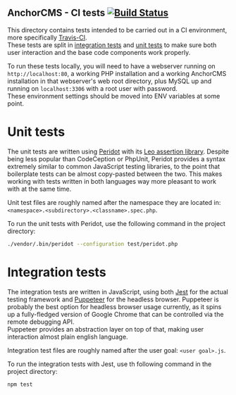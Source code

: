 AnchorCMS - CI tests [![Build Status](https://travis-ci.org/anchorcms/anchor-cms.svg?branch=master)](https://travis-ci.org/anchorcms/anchor-cms)
--------------------

This directory contains tests intended to be carried out in a CI environment, more specifically [Travis-CI](https://travis-ci.org).  
These tests are split in [integration tests](./integration) and [unit tests](./unit) to make sure both user interaction and the base
code components work properly.

To run these tests locally, you will need to have a webserver running on `http://localhost:80`, a working PHP installation and a 
working AnchorCMS installation in that webserver's web root directory, plus MySQL up and running on `localhost:3306` with a root user
with password.  
These environment settings should be moved into ENV variables at some point.



Unit tests
==========

The unit tests are written using [Peridot](http://peridot-php.github.io/) with its 
[Leo assertion library](http://peridot-php.github.io/leo/). Despite being less popular than CodeCeption or PhpUnit, Peridot provides
a syntax extremely similar to common JavaScript testing libraries, to the point that boilerplate tests can be almost copy-pasted
between the two. This makes working with tests written in both languages way more pleasant to work with at the same time.

Unit test files are roughly named after the namespace they are located in: `<namespace>.<subdirectory>.<classname>.spec.php`.

To run the unit tests with Peridot, use the following command in the project directory:

```bash
./vendor/.bin/peridot --configuration test/peridot.php
```


Integration tests
=================

The integration tests are written in JavaScript, using both [Jest](https://facebook.github.io/jest/) for the actual testing framework
and [Puppeteer](https://github.com/GoogleChrome/puppeteer) for the headless browser. Puppeteer is probably the best option for headless
browser usage currently, as it spins up a fully-fledged version of Google Chrome that can be controlled via the remote debugging API.  
Puppeteer provides an abstraction layer on top of that, making user interaction almost plain english language.

Integration test files are roughly named after the user goal: `<user goal>.js`.

To run the integration tests with Jest, use th following command in the project directory:

```bash
npm test
```

